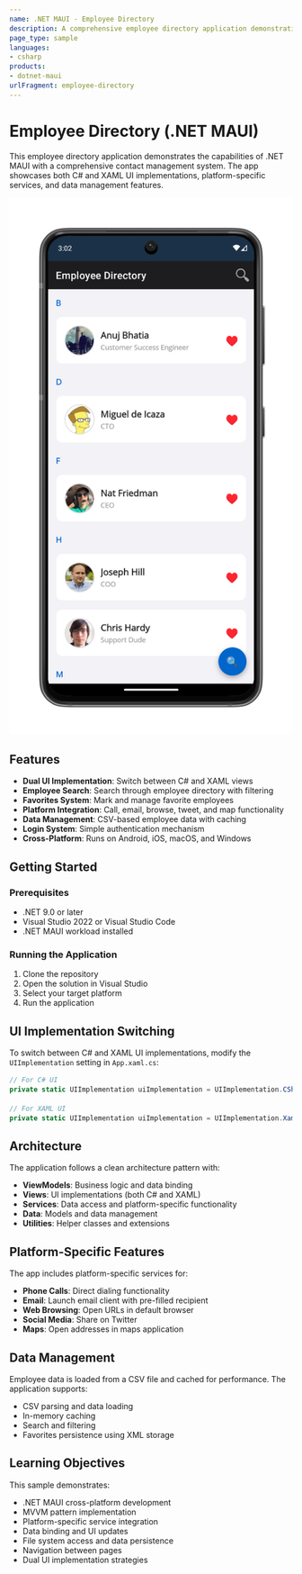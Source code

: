 ```yaml
---
name: .NET MAUI - Employee Directory
description: A comprehensive employee directory application demonstrating .NET MAUI capabilities with dual UI implementations (C# and XAML), platform-specific services, and data management.
page_type: sample
languages:
- csharp
products:
- dotnet-maui
urlFragment: employee-directory
---
```


# Employee Directory (.NET MAUI)

This employee directory application demonstrates the capabilities of .NET MAUI with a comprehensive contact management system. The app showcases both C# and XAML UI implementations, platform-specific services, and data management features.

![Employee Directory application screenshot](Screenshots/employee-directory.png)

## Features

- **Dual UI Implementation**: Switch between C# and XAML views
- **Employee Search**: Search through employee directory with filtering
- **Favorites System**: Mark and manage favorite employees
- **Platform Integration**: Call, email, browse, tweet, and map functionality
- **Data Management**: CSV-based employee data with caching
- **Login System**: Simple authentication mechanism
- **Cross-Platform**: Runs on Android, iOS, macOS, and Windows

## Getting Started

### Prerequisites

- .NET 9.0 or later
- Visual Studio 2022 or Visual Studio Code
- .NET MAUI workload installed

### Running the Application

1. Clone the repository
2. Open the solution in Visual Studio
3. Select your target platform
4. Run the application

## UI Implementation Switching

To switch between C# and XAML UI implementations, modify the `UIImplementation` setting in `App.xaml.cs`:

```csharp
// For C# UI
private static UIImplementation uiImplementation = UIImplementation.CSharp;

// For XAML UI
private static UIImplementation uiImplementation = UIImplementation.Xaml;
```

## Architecture

The application follows a clean architecture pattern with:

- **ViewModels**: Business logic and data binding
- **Views**: UI implementations (both C# and XAML)
- **Services**: Data access and platform-specific functionality
- **Data**: Models and data management
- **Utilities**: Helper classes and extensions

## Platform-Specific Features

The app includes platform-specific services for:

- **Phone Calls**: Direct dialing functionality
- **Email**: Launch email client with pre-filled recipient
- **Web Browsing**: Open URLs in default browser
- **Social Media**: Share on Twitter
- **Maps**: Open addresses in maps application

## Data Management

Employee data is loaded from a CSV file and cached for performance. The application supports:

- CSV parsing and data loading
- In-memory caching
- Search and filtering
- Favorites persistence using XML storage

## Learning Objectives

This sample demonstrates:

- .NET MAUI cross-platform development
- MVVM pattern implementation
- Platform-specific service integration
- Data binding and UI updates
- File system access and data persistence
- Navigation between pages
- Dual UI implementation strategies